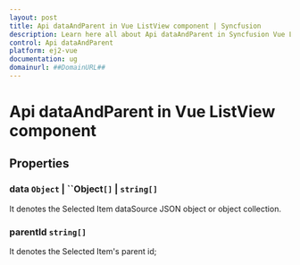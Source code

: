 ```yaml
---
layout: post
title: Api dataAndParent in Vue ListView component | Syncfusion
description: Learn here all about Api dataAndParent in Syncfusion Vue ListView component of Syncfusion Essential JS 2 and more.
control: Api dataAndParent 
platform: ej2-vue
documentation: ug
domainurl: ##DomainURL##
---
```


# Api dataAndParent in Vue ListView component

## Properties

### data ``Object`` &#124;  ``Object`[]` &#124;  `string[]`

It denotes the Selected Item dataSource JSON object or object collection.

### parentId `string[]`

It denotes the Selected Item's parent id;
